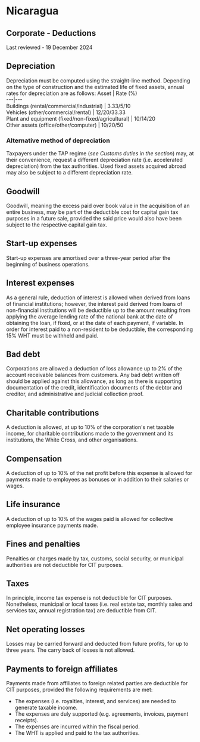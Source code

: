 # Nicaragua
## Corporate - Deductions
Last reviewed - 19 December 2024
## Depreciation
Depreciation must be computed using the straight-line method. Depending on the type of construction and the estimated life of fixed assets, annual rates for depreciation are as follows:
Asset | Rate (%)  
---|---  
Buildings (rental/commercial/industrial) | 3.33/5/10  
Vehicles (other/commercial/rental) | 12/20/33.33  
Plant and equipment (fixed/non-fixed/agricultural) | 10/14/20  
Other assets (office/other/computer) | 10/20/50  
### Alternative method of depreciation
Taxpayers under the TAP regime (_see Customs duties in the section_) may, at their convenience, request a different depreciation rate (i.e. accelerated depreciation) from the tax authorities. Used fixed assets acquired abroad may also be subject to a different depreciation rate.
## Goodwill
Goodwill, meaning the excess paid over book value in the acquisition of an entire business, may be part of the deductible cost for capital gain tax purposes in a future sale, provided the said price would also have been subject to the respective capital gain tax.
## Start-up expenses
Start-up expenses are amortised over a three-year period after the beginning of business operations.
## Interest expenses
As a general rule, deduction of interest is allowed when derived from loans of financial institutions; however, the interest paid derived from loans of non-financial institutions will be deductible up to the amount resulting from applying the average lending rate of the national bank at the date of obtaining the loan, if fixed, or at the date of each payment, if variable.
In order for interest paid to a non-resident to be deductible, the corresponding 15% WHT must be withheld and paid.
## Bad debt
Corporations are allowed a deduction of loss allowance up to 2% of the account receivable balances from customers. Any bad debt written off should be applied against this allowance, as long as there is supporting documentation of the credit, identification documents of the debtor and creditor, and administrative and judicial collection proof.
## Charitable contributions
A deduction is allowed, at up to 10% of the corporation's net taxable income, for charitable contributions made to the government and its institutions, the White Cross, and other organisations.
## Compensation
A deduction of up to 10% of the net profit before this expense is allowed for payments made to employees as bonuses or in addition to their salaries or wages.
## Life insurance
A deduction of up to 10% of the wages paid is allowed for collective employee insurance payments made.
## Fines and penalties
Penalties or charges made by tax, customs, social security, or municipal authorities are not deductible for CIT purposes.
## Taxes
In principle, income tax expense is not deductible for CIT purposes. Nonetheless, municipal or local taxes (i.e. real estate tax, monthly sales and services tax, annual registration tax) are deductible from CIT.
## Net operating losses
Losses may be carried forward and deducted from future profits, for up to three years. The carry back of losses is not allowed.
## Payments to foreign affiliates
Payments made from affiliates to foreign related parties are deductible for CIT purposes, provided the following requirements are met:
  * The expenses (i.e. royalties, interest, and services) are needed to generate taxable income.
  * The expenses are duly supported (e.g. agreements, invoices, payment receipts).
  * The expenses are incurred within the fiscal period.
  * The WHT is applied and paid to the tax authorities.


